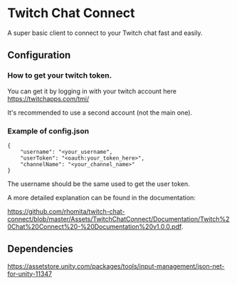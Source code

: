 # Twitch Chat Connect
A super basic client to connect to your Twitch chat fast and easily.

## Configuration
### How to get your twitch token.

You can get it by logging in with your twitch account here https://twitchapps.com/tmi/

It's recommended to use a second account (not the main one).

### Example of config.json

```
{
	"username": "<your_username",
	"userToken": "<oauth:your_token_here>",
	"channelName": "<your_channel_name>"
}
```

The username should be the same used to get the user token.

A more detailed explanation can be found in the documentation:

https://github.com/rhomita/twitch-chat-connect/blob/master/Assets/TwitchChatConnect/Documentation/Twitch%20Chat%20Connect%20-%20Documentation%20v1.0.0.pdf.

## Dependencies

https://assetstore.unity.com/packages/tools/input-management/json-net-for-unity-11347
